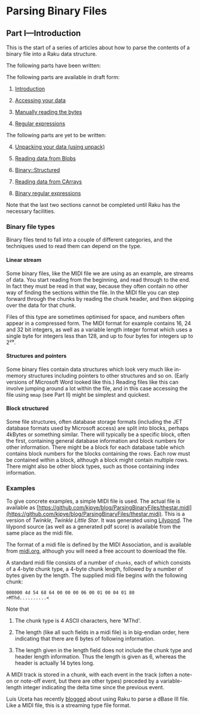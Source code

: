 Parsing Binary Files
====================

Part I—Introduction
-------------------

This is the start of a series of articles about how to parse the contents of a binary file into a Raku data structure.

The following parts have been written:

The following parts are available in draft form:

1. [Introduction](https://github.com/kjpye/blog/blob/main/ParsingBinaryFiles/1-intro.md)

2. [Accessing your data](https://github.com/kjpye/blog/blob/main/ParsingBinaryFiles/2-access.md)

3. [Manually reading the bytes](https://github.com/kjpye/blog/blob/main/ParsingBinaryFiles/3-manual.md)

7. [Regular expressions](https://github.com/kjpye/blog/blob/main/ParsingBinaryFiles/7-regex.md)

The following parts are yet to be written:

4. [Unpacking your data (using unpack)](https://github.com/kjpye/blog/blob/main/ParsingBinaryFiles/4-unpack.md)

5. [Reading data from Blobs](https://github.com/kjpye/blog/blob/main/ParsingBinaryFiles/5-blob.md)

6. [Binary::Structured](https://github.com/kjpye/blog/blob/main/ParsingBinaryFiles/6-structure.md)

8. [Reading data from CArrays](https://github.com/kjpye/blog/blob/main/ParsingBinaryFiles/8-carray.md)

9. [Binary regular expressions](https://github.com/kjpye/blog/blob/main/ParsingBinaryFiles/9-binregex.md)

Note that the last two sections cannot be completed until Raku has the necessary facilities.

### Binary file types

Binary files tend to fall into a couple of different categories, and the techniques used to read them can depend on the type.

#### Linear stream

Some binary files, like the MIDI file we are using as an example, are streams of data. You start reading from the beginning, and read through to the end. In fact they must be read in that way, because they often contain no other way of finding the sections within the file. In the MIDI file you can step forward through the chunks by reading the chunk header, and then skipping over the data for that chunk.

Files of this type are sometimes optimised for space, and numbers often appear in a compressed form. The MIDI format for example contains 16, 24 and 32 bit integers, as well as a variable length integer format which uses a single byte for integers less than 128, and up to four bytes for integers up to 2²⁹.

#### Structures and pointers

Some binary files contain data structures which look very much like in-memory structures including pointers to other structures and so on. (Early versions of Microsoft Word looked like this.) Reading files like this can involve jumping around a lot within the file, and in this case accessing the file using `mmap` (see Part II) might be simplest and quickest.

#### Block structured

Some file structures, often database storage formats (including the JET database formats used by Microsoft access) are split into blocks, perhaps 4kBytes or something similar. There will typically be a specific block, often the first, containing general database information and block numbers for other information. There might be a block for each database table which contains block numbers for the blocks containing the rows. Each row must be contained within a block, although a block might contain multiple rows. There might also be other block types, such as those containing index information.

### Examples

To give concrete examples, a simple MIDI file is used. The actual file is available as [https://github.com/kjpye/blog/ParsingBinaryFiles/thestar.midi](https://github.com/kjpye/blog/ParsingBinaryFiles/thestar.midi). This is a version of *Twinkle, Twinkle Little Star*. It was generated using [Lilypond](https://lilypond.org). The lilypond source (as well as a generated pdf score) is available from the same place as the midi file.

The format of a midi file is defined by the MIDI Association, and is available from [midi.org](https://www.midi.org/specifications/file-format-specifications/standard-midi-files), although you will need a free account to download the file.

A standard midi file consists of a number of `chunks`, each of which consists of a 4-byte chunk type, a 4-byte chunk length, followed by a number of bytes given by the length. The supplied midi file begins with the following chunk:

    000000 4d 54 68 64 00 00 00 06 00 01 00 04 01 80        >MThd..........<

Note that

1. The chunk type is 4 ASCII characters, here 'MThd'.

2. The length (like all such fields in a midi file) is in big-endian order, here indicating that there are 6 bytes of following information.

3. The length given in the length field does not include the chunk type and header length information. Thus the length is given as 6, whereas the header is actually 14 bytes long.

A MIDI track is stored in a chunk, with each event in the track (often a note-on or note-off event, but there are other types) preceded by a variable-length integer indicating the delta time since the previous event.

Luis Uceta has recently [blogged](https://dev.to/uzluisf/dbase-parsing-a-binary-file-format-with-raku-2fm6) about using Raku to parse a dBase III file. Like a MIDI file, this is a streaming type file format.

